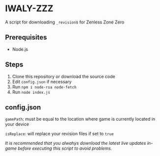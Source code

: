 # IWALY-ZZZ

A script for downloading `_revision`s for Zenless Zone Zero

## Prerequisites
* Node.js

## Steps
1. Clone this repository or download the source code
2. Edit `config.json` if necessary
3. Run `npm i node-rsa node-fetch`
4. Run `node index.js`

## config.json
`gamePath`: must be equal to the location where game is currently located in your device

`isReplace`: will replace your revision files if set to `true`

<em>It is recommended that you alwahys download the latest live updates in-game before executing this script to avoid problems.</em>
